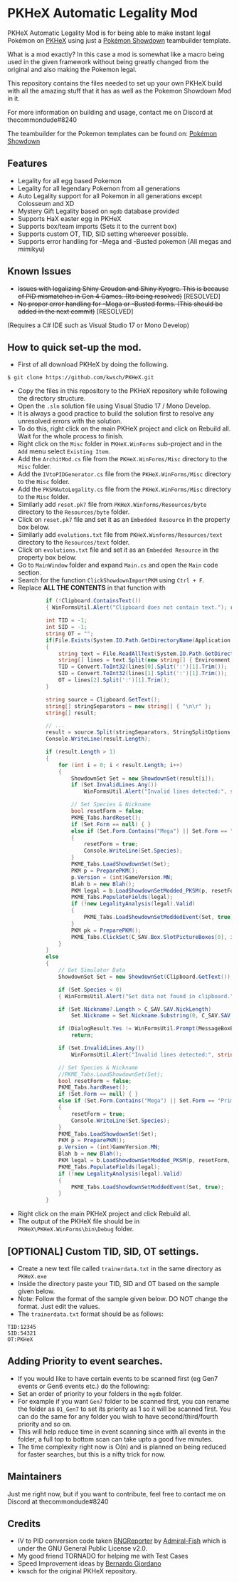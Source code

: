 # PKHeX Automatic Legality Mod

PKHeX Automatic Legality Mod is for being able to make instant legal Pokémon on [PKHeX](https://github.com/kwsch/PKHeX) using just a [Pokémon Showdown](https://github.com/Zarel/Pokemon-Showdown) teambuilder template.

What is a mod exactly? In this case a mod is somewhat like a macro being used in the given framework without being greatly changed from the original and also making the Pokemon legal.

This repository contains the files needed to set up your own PKHeX build with all the amazing stuff that it has as well as the Pokemon Showdown Mod in it.

For more information on building and usage, contact me on Discord at thecommondude#8240

The teambuilder for the Pokemon templates can be found on:
[Pokémon Showdown](http://play.pokemonshowdown.com/teambuilder)

## Features

- Legality for all egg based Pokemon
- Legality for all legendary Pokemon from all generations
- Auto Legality support for all Pokemon in all generations except Colosseum and XD
- Mystery Gift Legality based on `mgdb` database provided
- Supports HaX easter egg in PKHeX
- Supports box/team imports (Sets it to the current box)
- Supports custom OT, TID, SID setting whereever possible.
- Supports error handling for -Mega and -Busted pokemon (All megas and mimikyu)

## Known Issues

- ~~Issues with legalizing Shiny Groudon and Shiny Kyogre. This is because of PID mismatches in Gen 4 Games. (Its being resolved)~~ [RESOLVED]
- ~~No proper error handling for -Mega or -Busted forms. (This should be added in the next commit)~~ [RESOLVED]

(Requires a C# IDE such as Visual Studio 17 or Mono Develop)

## How to quick set-up the mod.

- First of all download PKHeX by doing the following.

```
$ git clone https://github.com/kwsch/PKHeX.git
```
- Copy the files in this repository to the PKHeX repository while following the directory structure.
- Open the `.sln` solution file using Visual Studio 17 / Mono Develop.
- It is always a good practice to build the solution first to resolve any unresolved errors with the solution.
- To do this, right click on the main PKHeX project and click on Rebuild all. Wait for the whole process to finish.
- Right click on the `Misc` folder in `PKHeX.WinForms` sub-project and in the `Add` menu select `Existing Item`.
- Add the `ArchitMod.cs` file from the `PKHeX.WinForms/Misc` directory to the `Misc` folder.
- Add the `IVtoPIDGenerator.cs` file from the `PKHeX.WinForms/Misc` directory to the `Misc` folder.
- Add the `PKSMAutoLegality.cs` file from the `PKHeX.WinForms/Misc` directory to the `Misc` folder.
- Similarly add `reset.pk7` file from `PKHeX.Winforms/Resources/byte` directory to the `Resources/byte` folder.
- Click on `reset.pk7` file and set it as an `Embedded Resource` in the property box below.
- Similarly add `evolutions.txt` file from `PKHeX.Winforms/Resources/text` directory to the `Resources/text` folder.
- Click on `evolutions.txt` file and set it as an `Embedded Resource` in the property box below.
- Go to `MainWindow` folder and expand `Main.cs` and open the `Main` code section.
- Search for the function `ClickShowdownImportPKM` using `Ctrl + F`.
- Replace **ALL THE CONTENTS** in that function with 
```csharp
            if (!Clipboard.ContainsText())
            { WinFormsUtil.Alert("Clipboard does not contain text."); return; }

            int TID = -1;
            int SID = -1;
            string OT = "";
            if(File.Exists(System.IO.Path.GetDirectoryName(Application.ExecutablePath) + "\\trainerdata.txt"))
            {
                string text = File.ReadAllText(System.IO.Path.GetDirectoryName(Application.ExecutablePath) + "\\trainerdata.txt", System.Text.Encoding.UTF8);
                string[] lines = text.Split(new string[] { Environment.NewLine }, StringSplitOptions.None);
                TID = Convert.ToInt32(lines[0].Split(':')[1].Trim());
                SID = Convert.ToInt32(lines[1].Split(':')[1].Trim());
                OT = lines[2].Split(':')[1].Trim();
            }

            string source = Clipboard.GetText();
            string[] stringSeparators = new string[] { "\n\r" };
            string[] result;

            // ...
            result = source.Split(stringSeparators, StringSplitOptions.None);
            Console.WriteLine(result.Length);

            if (result.Length > 1)
            {
                for (int i = 0; i < result.Length; i++)
                {
                    ShowdownSet Set = new ShowdownSet(result[i]);
                    if (Set.InvalidLines.Any())
                        WinFormsUtil.Alert("Invalid lines detected:", string.Join(Environment.NewLine, Set.InvalidLines));

                    // Set Species & Nickname
                    bool resetForm = false;
                    PKME_Tabs.hardReset();
                    if (Set.Form == null) { }
                    else if (Set.Form.Contains("Mega") || Set.Form == "Primal" || Set.Form == "Busted")
                    {
                        resetForm = true;
                        Console.WriteLine(Set.Species);
                    }
                    PKME_Tabs.LoadShowdownSet(Set);
                    PKM p = PreparePKM();
                    p.Version = (int)GameVersion.MN;
                    Blah b = new Blah();
                    PKM legal = b.LoadShowdownSetModded_PKSM(p, resetForm, TID, SID, OT);
                    PKME_Tabs.PopulateFields(legal);
                    if (!new LegalityAnalysis(legal).Valid)
                    {
                        PKME_Tabs.LoadShowdownSetModdedEvent(Set, true);
                    }
                    PKM pk = PreparePKM();
                    PKME_Tabs.ClickSet(C_SAV.Box.SlotPictureBoxes[0], i);
                }
            }
            else
            {
                // Get Simulator Data
                ShowdownSet Set = new ShowdownSet(Clipboard.GetText());

                if (Set.Species < 0)
                { WinFormsUtil.Alert("Set data not found in clipboard."); return; }

                if (Set.Nickname?.Length > C_SAV.SAV.NickLength)
                    Set.Nickname = Set.Nickname.Substring(0, C_SAV.SAV.NickLength);

                if (DialogResult.Yes != WinFormsUtil.Prompt(MessageBoxButtons.YesNo, "Import this set?", Set.Text))
                    return;

                if (Set.InvalidLines.Any())
                    WinFormsUtil.Alert("Invalid lines detected:", string.Join(Environment.NewLine, Set.InvalidLines));

                // Set Species & Nickname
                //PKME_Tabs.LoadShowdownSet(Set);
                bool resetForm = false;
                PKME_Tabs.hardReset();
                if (Set.Form == null) { }
                else if (Set.Form.Contains("Mega") || Set.Form == "Primal" || Set.Form == "Busted")
                {
                    resetForm = true;
                    Console.WriteLine(Set.Species);
                }
                PKME_Tabs.LoadShowdownSet(Set);
                PKM p = PreparePKM();
                p.Version = (int)GameVersion.MN;
                Blah b = new Blah();
                PKM legal = b.LoadShowdownSetModded_PKSM(p, resetForm, TID, SID, OT);
                PKME_Tabs.PopulateFields(legal);
                if (!new LegalityAnalysis(legal).Valid)
                {
                    PKME_Tabs.LoadShowdownSetModdedEvent(Set, true);
                }
            }
```
- Right click on the main PKHeX project and click Rebuild all.
- The output of the PKHeX file should be in `PKHeX\PKHeX.WinForms\bin\Debug` folder.

## [OPTIONAL] Custom TID, SID, OT settings.

- Create a new text file called `trainerdata.txt` in the same directory as `PKHeX.exe`
- Inside the directory paste your TID, SID and OT based on the sample given below.
- Note: Follow the format of the sample given below. DO NOT change the format. Just edit the values.
- The `trainerdata.txt` format should be as follows:
```
TID:12345
SID:54321
OT:PKHeX
```

## Adding Priority to event searches.

- If you would like to have certain events to be scanned first (eg Gen7 events or Gen6 events etc.) do the following:
- Set an order of priority to your folders in the `mgdb` folder.
- For example if you want `Gen7` folder to be scanned first, you can rename the folder as `01_Gen7` to set its priority as 1 so it will be scanned first. You can do the same for any folder you wish to have second/third/fourth priority and so on.
- This will help reduce time in event scanning since with all events in the folder, a full top to bottom scan can take upto a good five minutes.
- The time complexity right now is O(n) and is planned on being reduced for faster searches, but this is a nifty trick for now.

## Maintainers

Just me right now, but if you want to contribute, feel free to contact me on Discord at thecommondude#8240

## Credits
- IV to PID conversion code taken [RNGReporter](https://github.com/Admiral-Fish/RNGReporter) by [Admiral-Fish](https://github.com/Admiral-Fish) which is under the GNU General Public License v2.0.
- My good friend TORNADO for helping me with Test Cases
- Speed Improvement ideas by [Bernardo Giordano](https://github.com/BernardoGiordano)
- kwsch for the original PKHeX repository.
